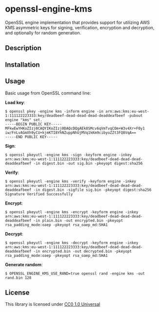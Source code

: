 # openssl-engine-kms

OpenSSL engine implementation that provides support for utilizing AWS
KMS asymmetric keys for signing, verification, encryption and
decryption, and optionally for random generation.

## Description

## Installation

## Usage

Basic usage from OpenSSL command line:

**Load key**:

```console
$ openssl pkey -engine kms -inform engine -in arn:aws:kms:eu-west-1:111122223333:key/deadbeef-dead-dead-dead-deaddeafbeef -pubout
engine "kms" set.
-----BEGIN PUBLIC KEY-----
MFkwEwYHKoZIzj0CAQYIKoZIzj0DAQcDQgAEk8SMcv6qVmTvqCOm+W3v4Xr+F0y1
iw/FnLvAGmXh9yCU+kjmKTI8YhNZuppNhUjMVq1kKm9cibyoZZt3FQ8VqA==
-----END PUBLIC KEY-----
```

**Sign**:

```console
$ openssl pkeyutl -engine kms -sign -keyform engine -inkey arn:aws:kms:eu-west-1:111122223333:key/deadbeef-dead-dead-dead-deaddeafbeef -in digest.bin -out sig.bin -pkeyopt digest:sha256
```

**Verify**:

```console
$ openssl pkeyutl -engine kms -verify -keyform engine -inkey arn:aws:kms:eu-west-1:111122223333:key/deadbeef-dead-dead-dead-deaddeafbeef -in digest.bin -sigfile sig.bin -pkeyopt digest:sha256
Signature Verified Successfully
```

**Encrypt**:

```console
$ openssl pkeyutl -engine kms -encrypt -keyform engine -inkey arn:aws:kms:eu-west-1:111122223333:key/deadbeef-dead-dead-dead-deaddeafbeef -in plain.bin -out encrypted.bin -pkeyopt rsa_padding_mode:oaep -pkeyopt rsa_oaep_md:SHA1
```

**Decrypt**:

```console
$ openssl pkeyutl -engine kms -decrypt -keyform engine -inkey arn:aws:kms:eu-west-1:111122223333:key/deadbeef-dead-dead-dead-deaddeafbeef -in encrypted.bin -out decrypted.bin -pkeyopt rsa_padding_mode:oaep -pkeyopt rsa_oaep_md:SHA1
```

**Generate random**:

```console
$ OPENSSL_ENGINE_KMS_USE_RAND=true openssl rand -engine kms -out rand.bin 128
```

## License

This library is licensed under [CC0 1.0 Universal](LICENSE)
